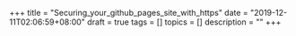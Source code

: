 +++
title = "Securing_your_github_pages_site_with_https"
date = "2019-12-11T02:06:59+08:00"
draft = true
tags = []
topics = []
description = ""
+++
